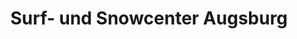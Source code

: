 ---
title: "Surf- und Snowcenter Augsburg"
url: /augsburg/surf-und-snowcenter-augsburg/
shop: Sport
---